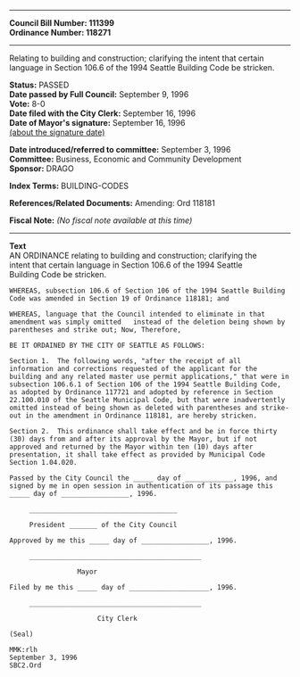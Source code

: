 * * * * *  
  
**Council Bill Number: [](#h0)[](#h2)111399**   
**Ordinance Number: 118271**  
  
* * * * *  
  
Relating to building and construction; clarifying the intent that certain language in Section 106.6 of the 1994 Seattle Building Code be stricken.  
  
**Status:** PASSED   
**Date passed by Full Council:** September 9, 1996   
**Vote:** 8-0   
**Date filed with the City Clerk:** September 16, 1996   
**Date of Mayor's signature:** September 16, 1996   
[(about the signature date)](/~public/approvaldate.htm)   
  
  
**Date introduced/referred to committee:** September 3, 1996   
**Committee:** Business, Economic and Community Development   
**Sponsor:** DRAGO   
  
**Index Terms:** BUILDING-CODES  
  
**References/Related Documents:** Amending: Ord 118181  
  
**Fiscal Note:** *(No fiscal note available at this time)*  
  
* * * * *  
  
**Text**  
    AN ORDINANCE relating to building and construction; clarifying the  
    intent that certain language in Section 106.6 of the 1994 Seattle  
    Building Code be stricken.  
  
    WHEREAS, subsection 106.6 of Section 106 of the 1994 Seattle Building  
    Code was amended in Section 19 of Ordinance 118181; and  
  
    WHEREAS, language that the Council intended to eliminate in that  
    amendment was simply omitted   instead of the deletion being shown by  
    parentheses and strike out; Now, Therefore,  
  
    BE IT ORDAINED BY THE CITY OF SEATTLE AS FOLLOWS:  
  
    Section 1.  The following words, "after the receipt of all  
    information and corrections requested of the applicant for the  
    building and any related master use permit applications," that were in  
    subsection 106.6.1 of Section 106 of the 1994 Seattle Building Code,  
    as adopted by Ordinance 117721 and adopted by reference in Section  
    22.100.010 of the Seattle Municipal Code, but that were inadvertently  
    omitted instead of being shown as deleted with parentheses and strike-  
    out in the amendment in Ordinance 118181, are hereby stricken.  
  
    Section 2.  This ordinance shall take effect and be in force thirty  
    (30) days from and after its approval by the Mayor, but if not  
    approved and returned by the Mayor within ten (10) days after  
    presentation, it shall take effect as provided by Municipal Code  
    Section 1.04.020.  
  
    Passed by the City Council the _____ day of ____________, 1996, and  
    signed by me in open session in authentication of its passage this  
    _____ day of _________________, 1996.  
  
         _____________________________________  
  
         President _______ of the City Council  
  
    Approved by me this _____ day of _________________, 1996.  
  
         ___________________________________________  
  
                     Mayor  
  
    Filed by me this _____ day of ____________________, 1996.  
  
         ___________________________________________  
  
                          City Clerk  
  
    (Seal)  
  
    MMK:rlh  
    September 3, 1996  
    SBC2.Ord  
